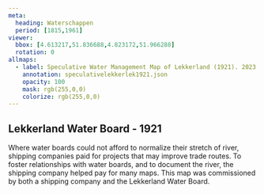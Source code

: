 ```yaml
---
meta:
  heading: Waterschappen
  period: [1815,1961]
viewer:
  bbox: [4.613217,51.836688,4.823172,51.966288]
  rotation: 0
allmaps:
  - label: Speculative Water Management Map of Lekkerland (1921). 2023. 925 x 625 mm, scale 1:10,000. The Berlage. 
    annotation: speculativelekkerlek1921.json
    opacity: 100
    mask: rgb(255,0,0)
    colorize: rgb(255,0,0)
---
```


## Lekkerland Water Board - 1921

Where water boards could not afford to normalize their stretch of river, shipping companies paid for projects that may improve trade routes. To foster relationships with water boards, and to document the river, the shipping company helped pay for many maps. This map was commissioned by both a shipping company and the Lekkerland Water Board. 